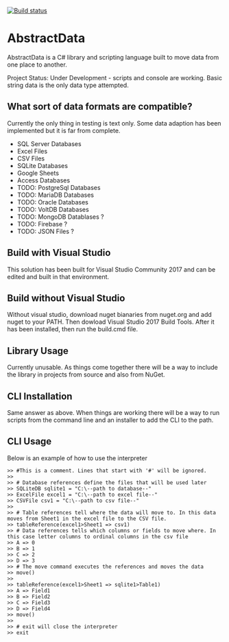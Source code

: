 [![Build status](https://ci.appveyor.com/api/projects/status/0ws893ovb4pv6v3f?svg=true)](https://ci.appveyor.com/project/BenBrougher/abstractdata)

# AbstractData
AbstractData is a C# library and scripting language built to move data from one place to another.

Project Status: Under Development - scripts and console are working. Basic string data is the only data type attempted. 

## What sort of data formats are compatible?
Currently the only thing in testing is text only. Some data adaption has been implemented but it is far from complete.
- SQL Server Databases  
- Excel Files  
- CSV Files  
- SQLite Databases  
- Google Sheets  
- Access Databases  
- TODO: PostgreSql Databases  
- TODO: MariaDB Databases  
- TODO: Oracle Databases  
- TODO: VoltDB Databases  
- TODO: MongoDB Datablases ?  
- TODO: Firebase ?
- TODO: JSON Files ?  

## Build with Visual Studio
This solution has been built for Visual Studio Community 2017 and can be edited and built in that environment.

## Build without Visual Studio
Without visual studio, download nuget bianaries from nuget.org and add nuget to your PATH. Then dowload Visual Studio 2017 Build Tools. After it has been installed, then run the build.cmd file.

## Library Usage
Currently unusable. As things come together there will be a way to include the library in projects from source and also from NuGet.

## CLI Installation
Same answer as above. When things are working there will be a way to run scripts from the command line and an installer to add the CLI to the path.

## CLI Usage
Below is an example of how to use the interpreter

<pre><code>>> #This is a comment. Lines that start with '#' will be ignored.
>> 
>> # Database references define the files that will be used later
>> SQLiteDB sqlite1 = "C:\--path to database--"
>> ExcelFile excel1 = "C:\--path to excel file--"
>> CSVFile csv1 = "C:\--path to csv file--"
>>
>> # Table references tell where the data will move to. In this data moves from Sheet1 in the excel file to the CSV file.
>> tableReference(excel1>Sheet1 => csv1)
>> # Data references tells which columns or fields to move where. In this case letter columns to ordinal columns in the csv file
>> A => 0
>> B => 1
>> C => 2
>> D => 3
>> # The move command executes the references and moves the data
>> move()
>>
>> tableReference(excel1>Sheet1 => sqlite1>Table1)
>> A => Field1
>> B => Field2
>> C => Field3
>> D => Field4
>> move()
>>
>> # exit will close the interpreter
>> exit
</code></pre>
